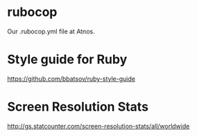 # rubocop

Our .rubocop.yml file at Atnos.

# Style guide for Ruby

https://github.com/bbatsov/ruby-style-guide

# Screen Resolution Stats

http://gs.statcounter.com/screen-resolution-stats/all/worldwide

